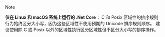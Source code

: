 > [!NOTE]
> **仅在 Linux 和 macOS 系统上运行的 .Net Core：** C 和 Posix 区域性的排序规则行为始终区分大小写，因为这些区域性不使用预期的 Unicode 排序规则顺序。 建议使用除 C 或 Posix 以外的区域性执行区分区域性但不区分大小写的排序操作。  

